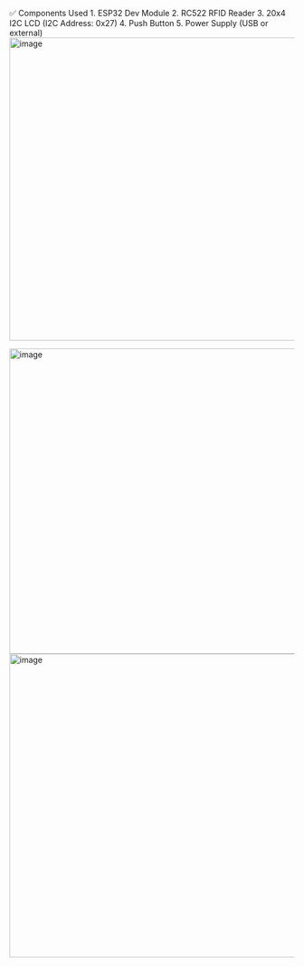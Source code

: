 ✅ Components Used
	1.	ESP32 Dev Module
	2.	RC522 RFID Reader
	3.	20x4 I2C LCD (I2C Address: 0x27)
	4.	Push Button
	5.	Power Supply (USB or external)
 <img width="536" alt="image" src="https://github.com/user-attachments/assets/768592aa-43ae-420d-a857-2ecc4d353065" />
 
 <img width="540" alt="image" src="https://github.com/user-attachments/assets/d7eddfb2-6ddb-499d-b5e3-50407fea80c7" />
 
 <img width="537" alt="image" src="https://github.com/user-attachments/assets/b0daac0f-af6b-4d86-be12-9bc0559d6254" />


 
